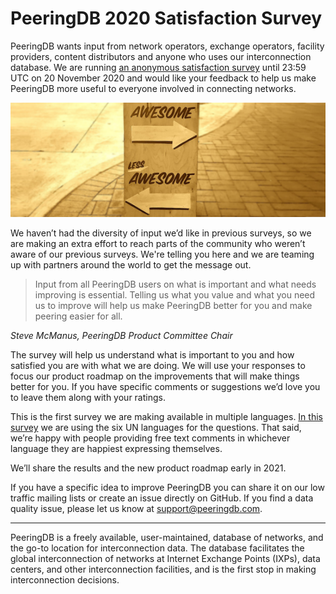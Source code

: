 # PeeringDB 2020 Satisfaction Survey
PeeringDB wants input from network operators, exchange operators, facility providers, content distributors and anyone who uses our interconnection database. We are running [an anonymous satisfaction survey](https://surveyhero.com/c/f7be5236) until 23:59 UTC on 20 November 2020 and would like your feedback to help us make PeeringDB more useful to everyone involved in connecting networks.

![[Awesome Arrows by Jon Tyson on Unsplash]](Awesome_arrows_sign_Banner-555x202.png)

We haven’t had the diversity of input we’d like in previous surveys, so we are making an extra effort to reach parts of the community who weren’t aware of our previous surveys. We're telling you here and we are teaming up with partners around the world to get the message out.

> Input from all PeeringDB users on what is important and what needs improving is essential. Telling us what you value and what you need us to improve will help us make PeeringDB better for you and make peering easier for all.
 
*Steve McManus, PeeringDB Product Committee Chair*

The survey will help us understand what is important to you and how satisfied you are with what we are doing. We will use your responses to focus our product roadmap on the improvements that will make things better for you. If you have specific comments or suggestions we’d love you to leave them along with your ratings.

This is the first survey we are making available in multiple languages. [In this survey](https://surveyhero.com/c/f7be5236) we are using the six UN languages for the questions. That said, we’re happy with people providing free text comments in whichever language they are happiest expressing themselves.

We’ll share the results and the new product roadmap early in 2021.

If you have a specific idea to improve PeeringDB you can share it on our low traffic mailing lists or create an issue directly on GitHub. If you find a data quality issue, please let us know at support@peeringdb.com.

---

PeeringDB is a freely available, user-maintained, database of networks, and the go-to location for interconnection data. The database facilitates the global interconnection of networks at Internet Exchange Points (IXPs), data centers, and other interconnection facilities, and is the first stop in making interconnection decisions.
